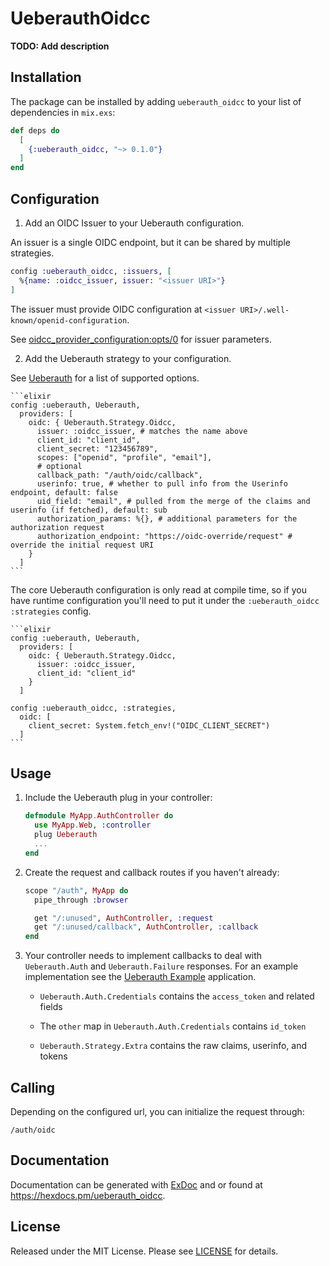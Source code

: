 # UeberauthOidcc

**TODO: Add description**

## Installation

The package can be installed by adding `ueberauth_oidcc` to your list of dependencies in `mix.exs`:

```elixir
def deps do
  [
    {:ueberauth_oidcc, "~> 0.1.0"}
  ]
end
```

## Configuration

1. Add an OIDC Issuer to your Ueberauth configuration.

An issuer is a single OIDC endpoint, but it can be shared by multiple
strategies.

``` elixir
config :ueberauth_oidcc, :issuers, [
  %{name: :oidcc_issuer, issuer: "<issuer URI>"}
]
```

The issuer must provide OIDC configuration at `<issuer URI>/.well-known/openid-configuration`.

See
[oidcc_provider_configuration:opts/0](https://hexdocs.pm/oidcc/oidcc_provider_configuration.html#t:opts/0) for issuer parameters.

2. Add the Ueberauth strategy to your configuration.

See [Ueberauth](https://hexdocs.pm/ueberauth/readme.html#configuring-providers) for a list of supported options.

    ```elixir
    config :ueberauth, Ueberauth,
      providers: [
        oidc: { Ueberauth.Strategy.Oidcc,
          issuer: :oidcc_issuer, # matches the name above
          client_id: "client_id",
          client_secret: "123456789",
          scopes: ["openid", "profile", "email"],
          # optional
          callback_path: "/auth/oidc/callback",
          userinfo: true, # whether to pull info from the Userinfo endpoint, default: false
          uid_field: "email", # pulled from the merge of the claims and userinfo (if fetched), default: sub
          authorization_params: %{}, # additional parameters for the authorization request
          authorization_endpoint: "https://oidc-override/request" # override the initial request URI
        }
      ]
    ```
The core Ueberauth configuration is only read at compile time, so if you have runtime configuration you'll need to put it under the `:ueberauth_oidcc` `:strategies` config. 

    ```elixir
    config :ueberauth, Ueberauth,
      providers: [
        oidc: { Ueberauth.Strategy.Oidcc,
          issuer: :oidcc_issuer,
          client_id: "client_id"
        }
      ]

    config :ueberauth_oidcc, :strategies,
      oidc: [
        client_secret: System.fetch_env!("OIDC_CLIENT_SECRET")
      ]
    ```

## Usage

1. Include the Ueberauth plug in your controller:

    ```elixir
    defmodule MyApp.AuthController do
      use MyApp.Web, :controller
      plug Ueberauth
      ...
    end
    ```

1. Create the request and callback routes if you haven't already:

    ```elixir
    scope "/auth", MyApp do
      pipe_through :browser

      get "/:unused", AuthController, :request
      get "/:unused/callback", AuthController, :callback
    end
    ```

1. Your controller needs to implement callbacks to deal with `Ueberauth.Auth`
and `Ueberauth.Failure` responses. For an example implementation see the
[Ueberauth Example](https://github.com/ueberauth/ueberauth_example) application.

   - `Ueberauth.Auth.Credentials` contains the `access_token` and related fields

   - The `other` map in `Ueberauth.Auth.Credentials` contains `id_token`

   - `Ueberauth.Strategy.Extra` contains the raw claims, userinfo, and tokens 

## Calling

Depending on the configured url, you can initialize the request through:

    /auth/oidc

## Documentation

Documentation can be generated with [ExDoc](https://github.com/elixir-lang/ex_doc)
and or found at <https://hexdocs.pm/ueberauth_oidcc>.

## License

Released under the MIT License. Please see [LICENSE](./LICENSE) for details.


